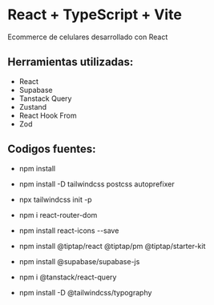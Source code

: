# React + TypeScript + Vite

Ecommerce de celulares desarrollado con React

## Herramientas utilizadas:

- React
- Supabase
- Tanstack Query
- Zustand
- React Hook From
- Zod

## Codigos fuentes:

- npm install

- npm install -D tailwindcss postcss autoprefixer

- npx tailwindcss init -p

- npm i react-router-dom

- npm install react-icons --save

- npm install @tiptap/react @tiptap/pm @tiptap/starter-kit

- npm install @supabase/supabase-js

- npm i @tanstack/react-query

- npm install -D @tailwindcss/typography
